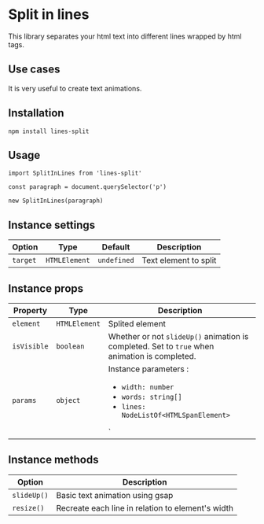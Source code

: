 # Split in lines
<p>This library separates your html text into different lines wrapped by html tags.</p>

## Use cases
It is very useful to create text animations.

## Installation
`````
npm install lines-split
`````

## Usage
`````
import SplitInLines from 'lines-split'

const paragraph = document.querySelector('p')

new SplitInLines(paragraph)
`````
## Instance settings
| Option | Type | Default | Description |
| --- | --- | --- | --- |
| `target` | `HTMLElement` | `undefined` | Text element to split |

## Instance props
| Property | Type | Description |
| --- | --- | --- |
| `element` | `HTMLElement` | Splited element |
| `isVisible` | `boolean` | Whether or not `slideUp()` animation is completed. Set to `true` when animation is completed. |
| `params` | `object` | Instance parameters : <ul><li>`width: number`</li><li>`words: string[]`</li><li>`lines: NodeListOf<HTMLSpanElement>`</li></ul>` |

## Instance methods
| Option | Description |
| --- | --- |
| `slideUp()` | Basic text animation using gsap |
| `resize()` | Recreate each line in relation to element's width |

